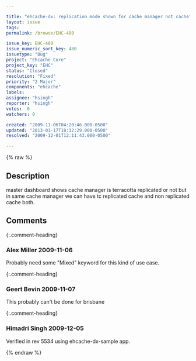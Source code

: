 ```yaml
---

title: "ehcache-dx: replication mode shown for cache manager not cache"
layout: issue
tags: 
permalink: /browse/EHC-480

issue_key: EHC-480
issue_numeric_sort_key: 480
issuetype: "Bug"
project: "Ehcache Core"
project_key: "EHC"
status: "Closed"
resolution: "Fixed"
priority: "2 Major"
components: "ehcache"
labels: 
assignee: "hsingh"
reporter: "hsingh"
votes:  0
watchers: 0

created: "2009-11-06T04:20:46.000-0500"
updated: "2013-01-17T18:32:29.000-0500"
resolved: "2009-12-01T12:11:43.000-0500"

---
```




{% raw %}



## Description

<div markdown="1" class="description">

master dashboard shows cache manager is terracotta replicated or not but in same cache manager we can have tc replicated cache and non replicated cache both.



</div>

## Comments


{:.comment-heading}
### **Alex Miller** <span class="date">2009-11-06</span>

<div markdown="1" class="comment">

Probably need some "Mixed" keyword for this kind of use case.  

</div>


{:.comment-heading}
### **Geert Bevin** <span class="date">2009-11-07</span>

<div markdown="1" class="comment">

This probably can't be done for brisbane

</div>


{:.comment-heading}
### **Himadri Singh** <span class="date">2009-12-05</span>

<div markdown="1" class="comment">

Verified in rev  5534 using ehcache-dx-sample app.

</div>



{% endraw %}
